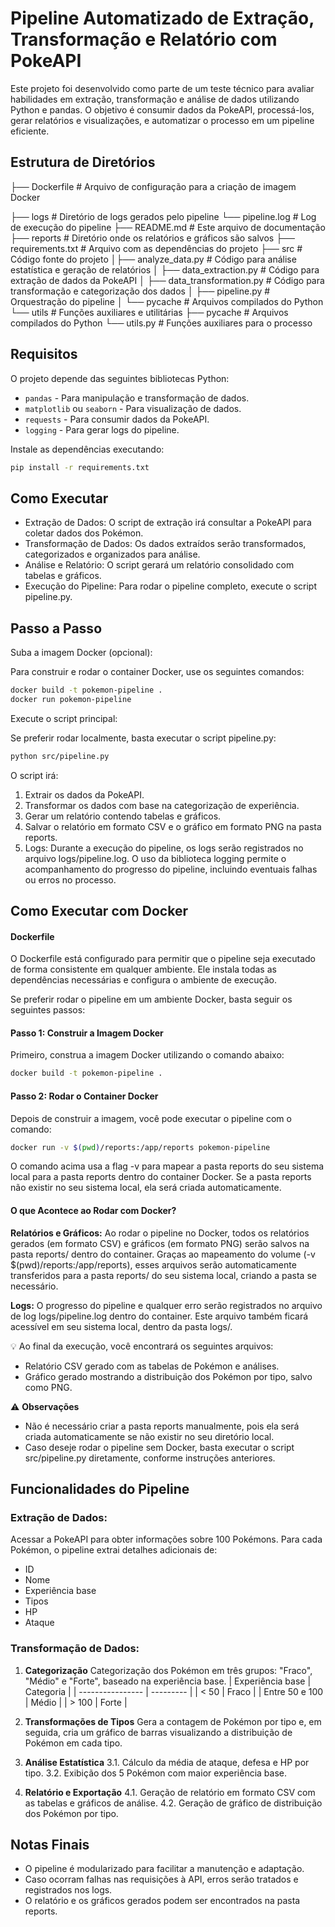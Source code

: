 # Pipeline Automatizado de Extração, Transformação e Relatório com PokeAPI

Este projeto foi desenvolvido como parte de um teste técnico para avaliar habilidades em extração, transformação e análise de dados utilizando Python e pandas. O objetivo é consumir dados da PokeAPI, processá-los, gerar relatórios e visualizações, e automatizar o processo em um pipeline eficiente.

## Estrutura de Diretórios

├── Dockerfile # Arquivo de configuração para a criação de imagem Docker

├── logs # Diretório de logs gerados pelo pipeline
└── pipeline.log # Log de execução do pipeline
├── README.md # Este arquivo de documentação
├── reports # Diretório onde os relatórios e gráficos são salvos
├── requirements.txt # Arquivo com as dependências do projeto
├── src # Código fonte do projeto
│├── analyze_data.py # Código para análise estatística e geração de relatórios │
├── data_extraction.py # Código para extração de dados da PokeAPI │
├── data_transformation.py # Código para transformação e categorização dos dados │
├── pipeline.py # Orquestração do pipeline │
└── pycache # Arquivos compilados do Python
└── utils # Funções auxiliares e utilitárias
├── pycache # Arquivos compilados do Python
└── utils.py # Funções auxiliares para o processo

## Requisitos

O projeto depende das seguintes bibliotecas Python:

- `pandas` - Para manipulação e transformação de dados.
- `matplotlib` ou `seaborn` - Para visualização de dados.
- `requests` - Para consumir dados da PokeAPI.
- `logging` - Para gerar logs do pipeline.

Instale as dependências executando:

```bash
pip install -r requirements.txt
```

## Como Executar

- Extração de Dados: O script de extração irá consultar a PokeAPI para coletar dados dos Pokémon.
- Transformação de Dados: Os dados extraídos serão transformados, categorizados e organizados para análise.
- Análise e Relatório: O script gerará um relatório consolidado com tabelas e gráficos.
- Execução do Pipeline: Para rodar o pipeline completo, execute o script pipeline.py.

## Passo a Passo

Suba a imagem Docker (opcional):

Para construir e rodar o container Docker, use os seguintes comandos:

```bash
docker build -t pokemon-pipeline .
docker run pokemon-pipeline
```

Execute o script principal:

Se preferir rodar localmente, basta executar o script pipeline.py:

```bash
python src/pipeline.py
```

O script irá:

1. Extrair os dados da PokeAPI.
2. Transformar os dados com base na categorização de experiência.
3. Gerar um relatório contendo tabelas e gráficos.
4. Salvar o relatório em formato CSV e o gráfico em formato PNG na pasta reports.
5. Logs: Durante a execução do pipeline, os logs serão registrados no arquivo logs/pipeline.log. O uso da biblioteca logging permite o acompanhamento do progresso do pipeline, incluindo eventuais falhas ou erros no processo.

## Como Executar com Docker

#### Dockerfile

O Dockerfile está configurado para permitir que o pipeline seja executado de forma consistente em qualquer ambiente. Ele instala todas as dependências necessárias e configura o ambiente de execução.

Se preferir rodar o pipeline em um ambiente Docker, basta seguir os seguintes passos:

#### Passo 1: Construir a Imagem Docker

Primeiro, construa a imagem Docker utilizando o comando abaixo:

```bash
docker build -t pokemon-pipeline .
```

#### Passo 2: Rodar o Container Docker

Depois de construir a imagem, você pode executar o pipeline com o comando:

```bash
docker run -v $(pwd)/reports:/app/reports pokemon-pipeline
```

O comando acima usa a flag -v para mapear a pasta reports do seu sistema local para a pasta reports dentro do container Docker. Se a pasta reports não existir no seu sistema local, ela será criada automaticamente.

#### O que Acontece ao Rodar com Docker?

**Relatórios e Gráficos:** Ao rodar o pipeline no Docker, todos os relatórios gerados (em formato CSV) e gráficos (em formato PNG) serão salvos na pasta reports/ dentro do container. Graças ao mapeamento do volume (-v $(pwd)/reports:/app/reports), esses arquivos serão automaticamente transferidos para a pasta reports/ do seu sistema local, criando a pasta se necessário.

**Logs:** O progresso do pipeline e qualquer erro serão registrados no arquivo de log logs/pipeline.log dentro do container. Este arquivo também ficará acessível em seu sistema local, dentro da pasta logs/.

💡 Ao final da execução, você encontrará os seguintes arquivos:

- Relatório CSV gerado com as tabelas de Pokémon e análises.
- Gráfico gerado mostrando a distribuição dos Pokémon por tipo, salvo como PNG.

⚠️ **Observações**

- Não é necessário criar a pasta reports manualmente, pois ela será criada automaticamente se não existir no seu diretório local.
- Caso deseje rodar o pipeline sem Docker, basta executar o script src/pipeline.py diretamente, conforme instruções anteriores.

## Funcionalidades do Pipeline

### Extração de Dados:

Acessar a PokeAPI para obter informações sobre 100 Pokémons. Para cada Pokémon, o pipeline extrai detalhes adicionais de:

- ID
- Nome
- Experiência base
- Tipos
- HP
- Ataque

### Transformação de Dados:

1. **Categorização**
   Categorização dos Pokémon em três grupos: "Fraco", "Médio" e "Forte", baseado na experiência base.
   | Experiência base | Categoria |
   | ---------------- | --------- |
   | < 50 | Fraco |
   | Entre 50 e 100 | Médio |
   | > 100 | Forte |

2. **Transformações de Tipos**
   Gera a contagem de Pokémon por tipo e, em seguida, cria um gráfico de barras visualizando a distribuição de Pokémon em cada tipo.

3. **Análise Estatística**
   3.1. Cálculo da média de ataque, defesa e HP por tipo.
   3.2. Exibição dos 5 Pokémon com maior experiência base.

4. **Relatório e Exportação**
   4.1. Geração de relatório em formato CSV com as tabelas e gráficos de análise.
   4.2. Geração de gráfico de distribuição dos Pokémon por tipo.

## Notas Finais

- O pipeline é modularizado para facilitar a manutenção e adaptação.
- Caso ocorram falhas nas requisições à API, erros serão tratados e registrados nos logs.
- O relatório e os gráficos gerados podem ser encontrados na pasta reports.
